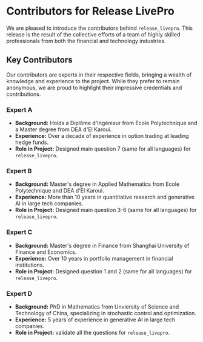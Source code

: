 # Contributors for Release LivePro

We are pleased to introduce the contributors behind `release_livepro`. This release is the result of the collective efforts of a team of highly skilled professionals from both the financial and technology industries.

## Key Contributors

Our contributors are experts in their respective fields, bringing a wealth of knowledge and experience to the project. While they prefer to remain anonymous, we are proud to highlight their impressive credentials and contributions.

### Expert A
- **Background:** Holds a Diplôme d'Ingénieur from Ecole Polytechnique and a Master degree from DEA d'El Karoui.
- **Experience:** Over a decade of experience in option trading at leading hedge funds.
- **Role in Project:** Designed main question 7 (same for all languages) for `release_livepro`.

### Expert B
- **Background:** Master's degree in Applied Mathematics from Ecole Polytechnique and DEA d'El Karoui.
- **Experience:** More than 10 years in quantitative research and generative AI in large tech companies.
- **Role in Project:** Designed main question 3-6 (same for all languages) for `release_livepro`.

### Expert C
- **Background:** Master's degree in Finance from Shanghai University of Finance and Economics.
- **Experience:** Over 10 years in portfolio management in financial institutions.
- **Role in Project:** Designed question 1 and 2 (same for all languages) for `release_livepro`.

### Expert D
- **Background:** PhD in Mathematics from Unviersity of Science and Technology of China, specializing in stochastic control and optimization.
- **Experience:** 5 years of experience in generative AI in large tech companies.
- **Role in Project:** validate all the questions for `release_livepro`.
